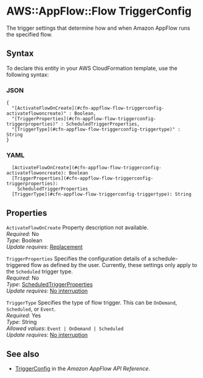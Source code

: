 # AWS::AppFlow::Flow TriggerConfig<a name="aws-properties-appflow-flow-triggerconfig"></a>

The trigger settings that determine how and when Amazon AppFlow runs the specified flow\.

## Syntax<a name="aws-properties-appflow-flow-triggerconfig-syntax"></a>

To declare this entity in your AWS CloudFormation template, use the following syntax:

### JSON<a name="aws-properties-appflow-flow-triggerconfig-syntax.json"></a>

```
{
  "[ActivateFlowOnCreate](#cfn-appflow-flow-triggerconfig-activateflowoncreate)" : Boolean,
  "[TriggerProperties](#cfn-appflow-flow-triggerconfig-triggerproperties)" : ScheduledTriggerProperties,
  "[TriggerType](#cfn-appflow-flow-triggerconfig-triggertype)" : String
}
```

### YAML<a name="aws-properties-appflow-flow-triggerconfig-syntax.yaml"></a>

```
  [ActivateFlowOnCreate](#cfn-appflow-flow-triggerconfig-activateflowoncreate): Boolean
  [TriggerProperties](#cfn-appflow-flow-triggerconfig-triggerproperties):
    ScheduledTriggerProperties
  [TriggerType](#cfn-appflow-flow-triggerconfig-triggertype): String
```

## Properties<a name="aws-properties-appflow-flow-triggerconfig-properties"></a>

`ActivateFlowOnCreate` <a name="cfn-appflow-flow-triggerconfig-activateflowoncreate"></a>
Property description not available\.  
_Required_: No  
_Type_: Boolean  
_Update requires_: [Replacement](https://docs.aws.amazon.com/AWSCloudFormation/latest/UserGuide/using-cfn-updating-stacks-update-behaviors.html#update-replacement)

`TriggerProperties` <a name="cfn-appflow-flow-triggerconfig-triggerproperties"></a>
Specifies the configuration details of a schedule\-triggered flow as defined by the user\. Currently, these settings only apply to the `Scheduled` trigger type\.  
_Required_: No  
_Type_: [ScheduledTriggerProperties](aws-properties-appflow-flow-scheduledtriggerproperties.md)  
_Update requires_: [No interruption](https://docs.aws.amazon.com/AWSCloudFormation/latest/UserGuide/using-cfn-updating-stacks-update-behaviors.html#update-no-interrupt)

`TriggerType` <a name="cfn-appflow-flow-triggerconfig-triggertype"></a>
Specifies the type of flow trigger\. This can be `OnDemand`, `Scheduled`, or `Event`\.  
_Required_: Yes  
_Type_: String  
_Allowed values_: `Event | OnDemand | Scheduled`  
_Update requires_: [No interruption](https://docs.aws.amazon.com/AWSCloudFormation/latest/UserGuide/using-cfn-updating-stacks-update-behaviors.html#update-no-interrupt)

## See also<a name="aws-properties-appflow-flow-triggerconfig--seealso"></a>

- [TriggerConfig](https://docs.aws.amazon.com/appflow/1.0/APIReference/API_TriggerConfig.html) in the _Amazon AppFlow API Reference_\.
